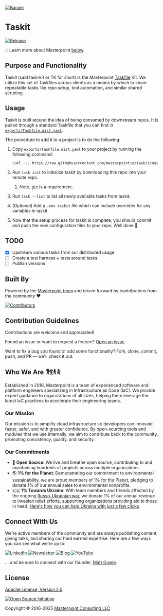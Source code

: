 [![Banner][banner-image]](https://masterpoint.io/)

# Taskit

[![Release][release-badge]][latest-release]

💡 Learn more about Masterpoint [below](#who-we-are-𐦂𖨆𐀪𖠋).

## Purpose and Functionality

Taskit (said task-kit or TK for short) is the Masterpoint [Taskfile](https://taskfile.dev/) Kit. We utilize this set of Taskfiles across clients as a means by which to share repeatable tasks like repo setup, tool automation, and similar shared scripting.

## Usage

Taskit is built around the idea of being consumed by downstream repos. It is pulled through a standard Taskfile that you can find in [`exports/Taskfile.dist.yaml`](./exports/Taskfile.dist.yaml).

The procedure to add it to a project is to do the following:

1. Copy `exports/Taskfile.dist.yaml` to your project by running the following command:

   ```bash
   curl -sL https://raw.githubusercontent.com/masterpointio/taskit/main/exports/Taskfile.dist.yaml -o Taskfile.dist.yaml
   ```

1. Run `task init` to initialize taskit by downloading this repo into your remote repo.
   1. Note, `git` is a requirement.
1. Run `task --list` to list all newly available tasks from taskit.
1. (Optional) Add a `.env.taskit` file which can include overrides for any variables in taskit.
1. Now that the setup process for taskit is complete, you should commit and push the new configuration files to your repo. Well done 👏

## TODO

- [x] Upstream various tasks from our distributed usage
- [ ] Create a test harness + tests around tasks
- [ ] Publish versions

## Built By

Powered by the [Masterpoint team](https://masterpoint.io/who-we-are/) and driven forward by contributions from the community ❤️

[![Contributors][contributors-image]][contributors-url]

## Contribution Guidelines

Contributions are welcome and appreciated!

Found an issue or want to request a feature? [Open an issue][issues-url]

Want to fix a bug you found or add some functionality? Fork, clone, commit, push, and PR — we'll check it out.

## Who We Are 𐦂𖨆𐀪𖠋

Established in 2016, Masterpoint is a team of experienced software and platform engineers specializing in Infrastructure as Code (IaC). We provide expert guidance to organizations of all sizes, helping them leverage the latest IaC practices to accelerate their engineering teams.

### Our Mission

Our mission is to simplify cloud infrastructure so developers can innovate faster, safer, and with greater confidence. By open-sourcing tools and modules that we use internally, we aim to contribute back to the community, promoting consistency, quality, and security.

### Our Commitments

- 🌟 **Open Source**: We live and breathe open source, contributing to and maintaining hundreds of projects across multiple organizations.
- 🌎 **1% for the Planet**: Demonstrating our commitment to environmental sustainability, we are proud members of [1% for the Planet](https://www.onepercentfortheplanet.org), pledging to donate 1% of our annual sales to environmental nonprofits.
- 🇺🇦 **1% Towards Ukraine**: With team members and friends affected by the ongoing [Russo-Ukrainian war](https://en.wikipedia.org/wiki/Russo-Ukrainian_War), we donate 1% of our annual revenue to invasion relief efforts, supporting organizations providing aid to those in need. [Here's how you can help Ukraine with just a few clicks](https://masterpoint.io/updates/supporting-ukraine/).

## Connect With Us

We're active members of the community and are always publishing content, giving talks, and sharing our hard earned expertise. Here are a few ways you can see what we're up to:

[![LinkedIn][linkedin-badge]][linkedin-url] [![Newsletter][newsletter-badge]][newsletter-url] [![Blog][blog-badge]][blog-url] [![YouTube][youtube-badge]][youtube-url]

... and be sure to connect with our founder, [Matt Gowie](https://www.linkedin.com/in/gowiem/).

## License

[Apache License, Version 2.0][license-url].

[![Open Source Initiative][osi-image]][license-url]

Copyright © 2016-2025 [Masterpoint Consulting LLC](https://masterpoint.io/)

<!-- MARKDOWN LINKS & IMAGES -->

[banner-image]: https://masterpoint-public.s3.us-west-2.amazonaws.com/v2/standard-long-fullcolor.png
[license-url]: https://opensource.org/license/apache-2-0
[osi-image]: https://i0.wp.com/opensource.org/wp-content/uploads/2023/03/cropped-OSI-horizontal-large.png?fit=250%2C229&ssl=1
[linkedin-badge]: https://img.shields.io/badge/LinkedIn-Follow-0A66C2?style=for-the-badge&logoColor=white
[linkedin-url]: https://www.linkedin.com/company/masterpoint-consulting
[blog-badge]: https://img.shields.io/badge/Blog-IaC_Insights-55C1B4?style=for-the-badge&logoColor=white
[blog-url]: https://masterpoint.io/updates/
[newsletter-badge]: https://img.shields.io/badge/Newsletter-Subscribe-ECE295?style=for-the-badge&logoColor=222222
[newsletter-url]: https://newsletter.masterpoint.io/
[youtube-badge]: https://img.shields.io/badge/YouTube-Subscribe-D191BF?style=for-the-badge&logo=youtube&logoColor=white
[youtube-url]: https://www.youtube.com/channel/UCeeDaO2NREVlPy9Plqx-9JQ
[release-badge]: https://img.shields.io/github/v/release/masterpointio/taskit?color=0E383A&label=Release&style=for-the-badge&logo=github&logoColor=white
[latest-release]: https://github.com/masterpointio/taskit/releases/latest
[contributors-image]: https://contrib.rocks/image?repo=masterpointio/taskit
[contributors-url]: https://github.com/masterpointio/taskit/graphs/contributors
[issues-url]: https://github.com/masterpointio/taskit/issues
